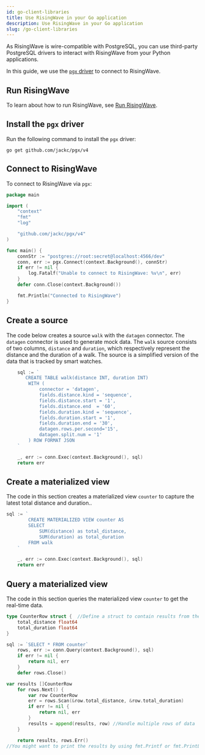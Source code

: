 ```yaml
---
id: go-client-libraries
title: Use RisingWave in your Go application
description: Use RisingWave in your Go application
slug: /go-client-libraries
---
```


As RisingWave is wire-compatible with PostgreSQL, you can use third-party PostgreSQL drivers to interact with RisingWave from your Python applications.

In this guide, we use the [`pgx` driver](https://github.com/jackc/pgx) to connect to RisingWave.

## Run RisingWave

To learn about how to run RisingWave, see [Run RisingWave](/get-started.md#run-risingwave).

## Install the `pgx` driver

Run the following command to install the `pgx` driver:

```shell
go get github.com/jackc/pgx/v4
```

## Connect to RisingWave

To connect to RisingWave via `pgx`:

```go
package main

import (
	"context"
	"fmt"
	"log"

	"github.com/jackc/pgx/v4"
)

func main() {
	connStr := "postgres://root:secret@localhost:4566/dev"
	conn, err := pgx.Connect(context.Background(), connStr)
	if err != nil {
		log.Fatalf("Unable to connect to RisingWave: %v\n", err)
	}
	defer conn.Close(context.Background())

	fmt.Println("Connected to RisingWave")
}
```

## Create a source

The code below creates a source `walk` with the `datagen` connector. The `datagen` connector is used to generate mock data. The `walk` source consists of two columns, `distance` and `duration`, which respectively represent the distance and the duration of a walk. The source is a simplified version of the data that is tracked by smart watches.

```go
    sql := `
       CREATE TABLE walk(distance INT, duration INT)
        WITH ( 
            connector = 'datagen',
            fields.distance.kind = 'sequence',
            fields.distance.start = '1',
            fields.distance.end  = '60',
            fields.duration.kind = 'sequence',
            fields.duration.start = '1',
            fields.duration.end = '30',
            datagen.rows.per.second='15',
            datagen.split.num = '1'
        ) ROW FORMAT JSON
    `

    _, err := conn.Exec(context.Background(), sql)
    return err

```
## Create a materialized view

The code in this section creates a materialized view `counter` to capture the latest total distance and duration..

```go
sql := `
		CREATE MATERIALIZED VIEW counter AS 
        SELECT
            SUM(distance) as total_distance,
            SUM(duration) as total_duration
        FROM walk
	`

	_, err := conn.Exec(context.Background(), sql)
	return err
```

## Query a materialized view

The code in this section queries the materialized view `counter` to get the real-time data.

```go
type CounterRow struct {  //Define a struct to contain results from the materialized view
	total_distance float64
	total_duration float64
}

sql := `SELECT * FROM counter`
	rows, err := conn.Query(context.Background(), sql)
	if err != nil {
		return nil, err
	}
	defer rows.Close()

var results []CounterRow
	for rows.Next() {
		var row CounterRow
		err = rows.Scan(&row.total_distance, &row.total_duration)
		if err != nil {
			return nil, err
		}
		results = append(results, row) //Handle multiple rows of data
	}

	return results, rows.Err()
//You might want to print the results by using fmt.Printf or fmt.PrintLn functions

```